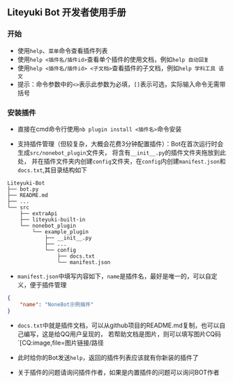 ## Liteyuki Bot 开发者使用手册

### 开始

- 使用`help`、`菜单`命令查看插件列表
- 使用`help <插件名/插件id>`查看单个插件的使用文档，例如`help 自动回复`
- 使用`help <插件名/插件id> <子文档>`查看插件的子文档，例如`help 学科工具 语文`
- 提示：命令参数中的`<>`表示此参数为必填，`[]`表示可选，实际输入命令无需带括号

### 安装插件

- 直接在cmd命令行使用`nb plugin install <插件名>`命令安装

- 支持插件管理（但较复杂，大概会花费3分钟配置插件）：Bot在首次运行时会生成`src/nonebot_plugin`文件夹，
  将含有`__init__.py`的插件文件夹拖放到此处，
  并在插件文件夹内创建`config`文件夹，在`config`内创建`manifest.json`和`docs.txt`,其目录结构如下

```
Liteyuki-Bot
├── bot.py
├── README.md
├── ...
└── src
    ├── extraApi
    ├── liteyuki-built-in
    └── nonebot_plugin
        └── example_plugin
            ├── __init__.py
            ├── ...
            └── config
                ├── docs.txt
                └── manifest.json
```

- `manifest.json`中填写内容如下，`name`是插件名，最好是唯一的，可以自定义，便于插件管理

```json
{
    "name": "NoneBot示例插件"
}
```

- `docs.txt`中就是插件文档，可以从github项目的README.md复制，也可以自己编写，这是给QQ用户呈现的，
  若帮助文档是图片，则可以填写图片CQ码`[CQ:image,file=图片链接/路径

- 此时给你的Bot发送`help`，返回的插件列表应该就有你新装的插件了
- 关于插件的问题请询问插件作者，如果是内置插件的问题可以询问BOT作者